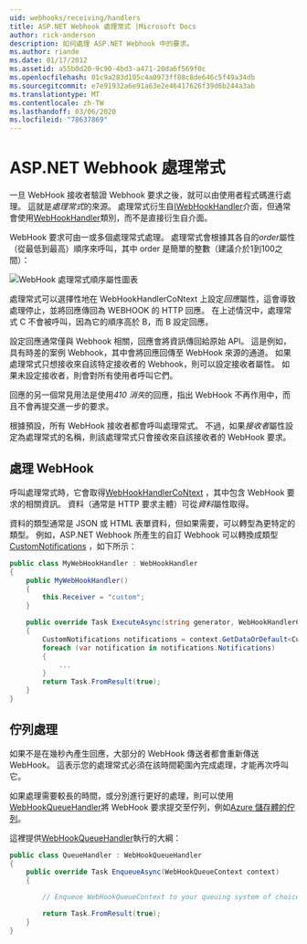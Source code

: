 ```yaml
---
uid: webhooks/receiving/handlers
title: ASP.NET Webhook 處理常式 |Microsoft Docs
author: rick-anderson
description: 如何處理 ASP.NET Webhook 中的要求。
ms.author: riande
ms.date: 01/17/2012
ms.assetid: a55b0d20-9c90-4bd3-a471-20da6f569f0c
ms.openlocfilehash: 01c9a283d105c4a0973ff88c8de646c5f49a34db
ms.sourcegitcommit: e7e91932a6e91a63e2e46417626f39d6b244a3ab
ms.translationtype: MT
ms.contentlocale: zh-TW
ms.lasthandoff: 03/06/2020
ms.locfileid: "78637869"
---
```

# <a name="aspnet-webhooks-handlers"></a>ASP.NET Webhook 處理常式

一旦 WebHook 接收者驗證 Webhook 要求之後，就可以由使用者程式碼進行處理。 這就是*處理常式*的來源。 處理常式衍生自[IWebHookHandler](https://github.com/aspnet/WebHooks/blob/master/src/Microsoft.AspNet.WebHooks.Receivers/WebHooks/WebHookHandler.cs)介面，但通常會使用[WebHookHandler](https://github.com/aspnet/WebHooks/blob/master/src/Microsoft.AspNet.WebHooks.Receivers/WebHooks/WebHookHandler.cs)類別，而不是直接衍生自介面。

WebHook 要求可由一或多個處理常式處理。 處理常式會根據其各自的*order*屬性（從最低到最高）順序來呼叫，其中 order 是簡單的整數（建議介於1到100之間）：

![WebHook 處理常式順序屬性圖表](_static/Handlers.png)

處理常式可以選擇性地在 WebHookHandlerCoNtext 上設定*回應*屬性，這會導致處理停止，並將回應傳回為 WEBHOOK 的 HTTP 回應。 在上述情況中，處理常式 C 不會被呼叫，因為它的順序高於 B，而 B 設定回應。

設定回應通常僅與 Webhook 相關，回應會將資訊傳回給原始 API。 這是例如，具有時差的案例 Webhook，其中會將回應回傳至 WebHook 來源的通道。 如果處理常式只想接收來自該特定接收者的 Webhook，則可以設定接收者屬性。 如果未設定接收者，則會對所有使用者呼叫它們。

回應的另一個常見用法是使用*410 消失*的回應，指出 WebHook 不再作用中，而且不會再提交進一步的要求。

根據預設，所有 WebHook 接收者都會呼叫處理常式。 不過，如果*接收者*屬性設定為處理常式的名稱，則該處理常式只會接收來自該接收者的 WebHook 要求。

## <a name="processing-a-webhook"></a>處理 WebHook

呼叫處理常式時，它會取得[WebHookHandlerCoNtext](https://github.com/aspnet/WebHooks/blob/master/src/Microsoft.AspNet.WebHooks.Receivers/WebHooks/WebHookHandlerContext.cs) ，其中包含 WebHook 要求的相關資訊。 資料（通常是 HTTP 要求主體）可從*資料*屬性取得。

資料的類型通常是 JSON 或 HTML 表單資料，但如果需要，可以轉型為更特定的類型。 例如，ASP.NET Webhook 所產生的自訂 Webhook 可以轉換成類型[CustomNotifications](https://github.com/aspnet/WebHooks/blob/master/src/Microsoft.AspNet.WebHooks.Receivers.Custom/WebHooks/CustomNotifications.cs) ，如下所示：

```csharp
public class MyWebHookHandler : WebHookHandler
{
    public MyWebHookHandler()
    {
        this.Receiver = "custom";
    }

    public override Task ExecuteAsync(string generator, WebHookHandlerContext context)
    {
        CustomNotifications notifications = context.GetDataOrDefault<CustomNotifications>();
        foreach (var notification in notifications.Notifications)
        {
            ...
        }
        return Task.FromResult(true);
    }
}
```

  ## <a name="queued-processing"></a>佇列處理

如果不是在幾秒內產生回應，大部分的 WebHook 傳送者都會重新傳送 WebHook。 這表示您的處理常式必須在該時間範圍內完成處理，才能再次呼叫它。

如果處理需要較長的時間，或分別進行更好的處理，則可以使用[WebHookQueueHandler](https://github.com/aspnet/WebHooks/blob/master/src/Microsoft.AspNet.WebHooks.Receivers/WebHooks/WebHookQueueHandler.cs)將 WebHook 要求提交至佇列，例如[Azure 儲存體的佇列](https://msdn.microsoft.com/library/azure/dd179353.aspx)。

這裡提供[WebHookQueueHandler](https://github.com/aspnet/WebHooks/blob/master/src/Microsoft.AspNet.WebHooks.Receivers/WebHooks/WebHookQueueHandler.cs)執行的大綱：

```csharp
public class QueueHandler : WebHookQueueHandler
{
    public override Task EnqueueAsync(WebHookQueueContext context)
    {

        // Enqueue WebHookQueueContext to your queuing system of choice

        return Task.FromResult(true);
    }
}
```
